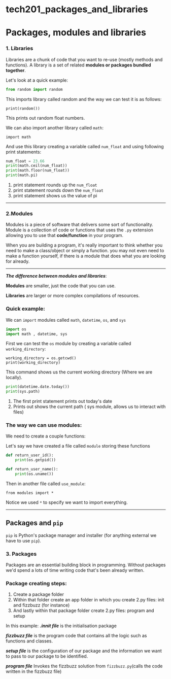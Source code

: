 # tech201_packages_and_libraries


# Packages, modules and libraries

### 1. Libraries

Libraries are a chunk of code that you want to re-use (mostly methods and functions).
A library is a set of related **modules or packages bundled together**.

Let's look at a quick example: 

``` python
from random import random
```
This imports library called random and the way we can test it is as follows:

``` 
print(random())
```

This prints out random float numbers.

We can also import another library called `math`:
```
import math
```
And use this library creating a variable called `num_float` and using following print statements:
``` python
num_float = 23.66
print(math.ceil(num_float))
print(math.floor(num_float))
print(math.pi)
```
1. print statement rounds up the `num_float`
2. print statement rounds down the `num_float`
3. print statement shows us the value of pi

---
### 2.Modules

Modules is a piece of software that delivers some sort of functionality.
Module is a collection of code or functions that uses the `.py` extension allowing you to use that **code/function** in your program.

When you are building a program, it's really important to think whether you need to make a class/object or simply a function. you may not even need to make a function yourself, if there is a module that does what you are looking for already.

---
***The difference between modules and libraries***:

**Modules** are smaller, just the code that you can use.

**Libraries** are larger or more complex compilations of resources.

### Quick example:

We can `import` modules called `math`, `datetime`, `os`, and `sys`
``` python
import os
import math , datetime, sys
```
First we can test the `os` module by creating a variable called `working_directory`:

``` 
working_directory = os.getcwd()
print(working_directory)
```

This command shows us the current working directory (Where we are locally).

``` python
print(datetime.date.today())
print(sys.path)
```

1. The first print statement prints out today's date
2. Prints out shows the current path ( sys module, allows us to interact with files)

### The way we can use modules:

We need to create a couple functions:

Let's say we have created a file called `module` storing these functions

``` python
def return_user_id():
    print(os.getpid())

def return_user_name():
    print(os.uname())
```

Then in another file called `use_module`:

`from modules import *`

Notice we used `*` to specify we want to import everything. 

---

## Packages and `pip`

`pip` is Python's package manager and installer (for anything external we have to use `pip`).

### 3. Packages

Packages are an essential building block in programming. Without packages we'd spend a lots of time writing code that's been already written. 

### Package creating steps:

1. Create a package folder
2. Within that folder create an app folder in which you create 2.py files: init and fizzbuzz (for instance)
3. And lastly within that package folder create 2.py files: program and setup

In this example:
***.innit file*** is the initialisation package

***fizzbuzz file*** is the program code that contains all the logic such as functions and classes.

***setup file*** is the configuration of our package and the information we want to pass to our package to be identified.

***program file*** Invokes the fizzbuzz solution from `fizzbuzz.py`(calls the code written in the fizzbuzz file)



